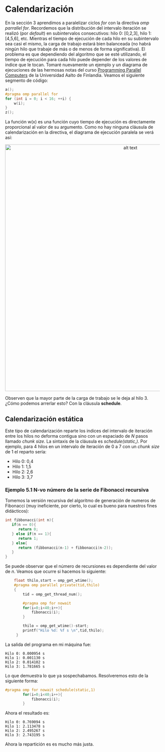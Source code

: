 # Calendarización
En la sección 3 aprendimos a paralelizar ciclos *for* con la directiva *omp parrallel for*. Recordemos que la distribución del intervalo iteración se realizó (por *default*) en subintervalos consecutivos: hilo 0: \[0,2,3\], hilo 1: \[4,5,6\], etc. Mientras el tiempo de ejecución de cada hilo en su subintervalo sea casi el mismo, la carga de trabajo estará bien balanceada (no habrá ningún hilo que trabaje de más o de menos de forma significativa). El problema es que dependiendo del algoritmo que se esté utilizando, el tiempo de ejecución para cada hilo puede depender de los valores de indice que le tocan. Tomaré nuevamente un ejemplo y un diagrama de ejecuciones de las hermosas notas del curso [Programming Parallel Computers](http://ppc.cs.aalto.fi/) de la Universidad Aalto de Finlandia. Veamos el siguiente segmento de código:
```C
a();
#pragma omp parallel for
for (int i = 0; i < 16; ++i) {
    w(i);
}
z();
```
La función w(x) es una función cuyo tiempo de ejecución es directamente proporcional al valor de su argumento. Como no hay ninguna cláusula de calendarización en la directiva, el diagrama de ejecución paralela se verá así:
<p align="center">
<img src="http://ppc.cs.aalto.fi/ch3/parallel_for_uneven.png" alt="alt text" width = 800>
</p>

Observen que la mayor parte de la carga de trabajo se le deja al hilo 3. ¿Cómo podemos arrerlar esto? Con la cláusula **schedule**.

## Calendarización estática
Este tipo de calendarización reparte los indices del intervalo de iteración entre los hilos no deforma contigua sino con un espaciado de *N* pasos llamado *chunk size*. La sintaxis de la cláusula es *schedule(static,<chunk size>)*. Por ejemplo, para 4 hilos en un intervalo de iteración de 0 a 7 con un *chunk size* de 1 el reparto sería:
* Hilo 0: 0,4
* Hilo 1: 1,5
* Hilo 2: 2,6
* Hilo 3: 3,7

### Ejemplo 5.1 N-vo número de la serie de Fibonacci recursiva
Tomemos la versión recursiva del algoritmo de generación de numeros de Fibonacci (muy ineficiente, por cierto, lo cual es bueno para nuestros fines didácticos):
```C
int fibbonacci(int n){
   if(n == 0){
      return 0;
   } else if(n == 1){
      return 1;
   } else{
      return (fibbonacci(n-1) + fibbonacci(n-2));
   }
}
```
Se puede observar que el número de recursiones es dependiente del valor de *n*. Veamos que ocurre si hacemos lo siguiente:
```C
    float thilo,start = omp_get_wtime();
    #pragma omp parallel private(tid,thilo)
    {
        tid = omp_get_thread_num();

        #pragma omp for nowait
        for(i=0;i<40;i++){
            fibonacci(i);
        }

        thilo = omp_get_wtime()-start;
        printf("Hilo %d: %f s \n",tid,thilo);
     }
```
   La salida del programa en mi máquina fue:
```
Hilo 0: 0.000954 s 
Hilo 1: 0.001130 s 
Hilo 2: 0.014102 s 
Hilo 3: 1.781665 s 
```
Lo que demuestra lo que ya sospechabamos. Resolveremos esto de la siguiente forma:

```C
#pragma omp for nowait schedule(static,1)
        for(i=0;i<40;i++){
            fibonacci(i);
        }
```
Ahora el resultado es:
```
Hilo 0: 0.769094 s 
Hilo 1: 2.113478 s 
Hilo 2: 2.495267 s 
Hilo 3: 2.743195 s 
```
Ahora la repartición es es mucho más justa.

